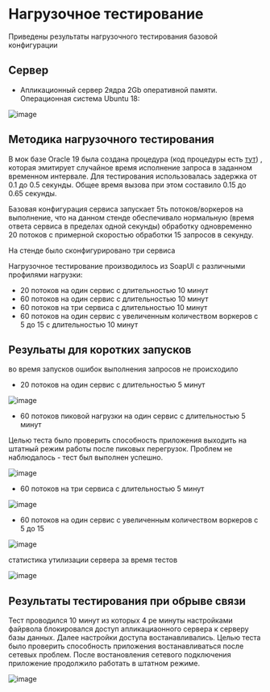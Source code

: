 Нагрузочное тестирование
========================

Приведены результаты нагрузочного тестирования базовой конфигурации

Сервер
-------


- Апликационный сервер 2ядра 2Gb оперативной памяти. Операционная система Ubuntu 18:

[server]: https://i.ibb.co/TrprGCj/App-Server-Conf.png

![image][server] 

Методика нагрузочного тестирования
----------------------------------

В мок базе Oracle 19 была создана процедура (код процедуры есть [тут](https://github.com/kopylovanton/SimpleService/blob/master/high_loading_test/mockdb/sleep.sql)) , которая эмитирует случайное время исполнение запроса в заданном временном интервале. Для тестирования использовалась задержка от 0.1 до 0.5 секунды. Общее время вызова при этом составило 0.15 до 0.65 секунды. 

Базовая конфигурация сервиса запускает 5ть потоков/воркеров на выполнение, что на данном стенде обеспечивало нормальную (время ответа сервиса в пределах одной секунды) обработку одновременно 20 потоков с примерной скоростью обработки 15 запросов в секунду.

На стенде было сконфигурировано три сервиса

Нагрузочное тестирование производилось из SoapUI c различными профилями нагрузки:
- 20 потоков на один сервис с длительностью 10 минут
- 60 потоков на один сервис с длительностью 10 минут
- 60 потоков на три сервиса с длительностью 10 минут
- 60 потоков на один сервис с увеличенным количеством воркеров с 5 до 15 с длительностью 10 минут


Резульаты для коротких запусков
-------------------------------
во время запусков ошибок выполнения запросов не происходило


- 20 потоков на один сервис с длительностью 5 минут

[r20x1]: https://i.ibb.co/tHWG4yq/20-Threads-5workers-soap-ui.png

![image][r20x1]

- 60 потоков пиковой нагрузки на один сервис с длительностью 5 минут

Целью теста было проверить способность приложения выходить на штатный режим работы после пиковых перегрузок. Проблем не наблюдалось - тест был выполнен успешно. 

[r60x1]: https://i.ibb.co/XDCVrLS/Burst-60-threads-5-workers-soap-ui.png

![image][r60x1] 

- 60 потоков на три сервиса с длительностью 5 минут

[r60x3]: https://i.ibb.co/4JZD1VZ/60-threads-3x5workers-soap-ui.png

![image][r60x3]

- 60 потоков на один сервис с увеличенным количеством воркеров с 5 до 15

[r60x115]: https://i.ibb.co/wLn3Lrk/60-threads-15workers-soap-ui.png

![image][r60x115]


статистика утилизации сервера за время тестов

[stat]: https://i.ibb.co/tzTh35V/App-Server-Statistics.png

![image][stat] 

Результаты тестирования при обрыве связи
----------------------------------------

Тест проводился 10 минут из которых 4 ре минуты настройками файрвола блокировался доступ апликациаонного сервера к серверу базы данных. Далее настройки доступа востанавливались. Целью теста было проверить способность приложения востанавливаться после сетевых проблем. После востановления сетевого подключения приложение продолжило работать в штатном режиме.


[fail]: https://i.ibb.co/sJ2pGKc/firewall-error-graph.png

![image][fail] 























